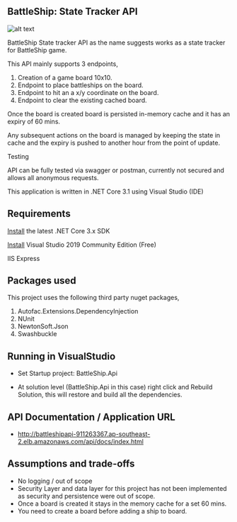 ## BattleShip: State Tracker API

![alt text](https://www.wikihow.com/images/thumb/0/0a/Play-Battleship-Step-6-Version-2.jpg/aid88034-v4-728px-Play-Battleship-Step-6-Version-2.jpg)

BattleShip State tracker API as the name suggests works as a state tracker for BattleShip game.

This API mainly supports 3 endpoints,

1. Creation of a game board 10x10. 
2. Endpoint to place battleships on the board.
3. Endpoint to hit an a x/y coordinate on the board.
4. Endpoint to clear the existing cached board.

Once the board is created board is persisted in-memory cache and it has an expiry of 60 mins. 

Any subsequent actions on the board is managed by keeping the state in cache and the expiry is pushed to another hour from the point of update.

Testing

API can be fully tested via swagger or postman, currently not secured and allows all anonymous requests.


This application is written in .NET Core 3.1 using Visual Studio (IDE)


##  Requirements

[Install](https://dotnet.microsoft.com/download#/current) the latest .NET Core 3.x SDK

[Install](https://visualstudio.microsoft.com/vs/community/) Visual Studio 2019 Community Edition (Free)

IIS Express


## Packages used

This project uses the following third party nuget packages,

1. Autofac.Extensions.DependencyInjection
2. NUnit
4. NewtonSoft.Json
5. Swashbuckle

## Running in VisualStudio

* Set Startup project: BattleShip.Api

* At solution level (BattleShip.Api in this case) right click and Rebuild Solution, this will restore and build all the dependencies.

## API Documentation / Application URL

* http://battleshipapi-911263367.ap-southeast-2.elb.amazonaws.com/api/docs/index.html


## Assumptions and trade-offs

* No logging / out of scope
* Security Layer and data layer for this project has not been implemented as security and persistence were out of scope.
* Once a board is created it stays in the memory cache for a set 60 mins.
* You need to create a board before adding a ship to board.
